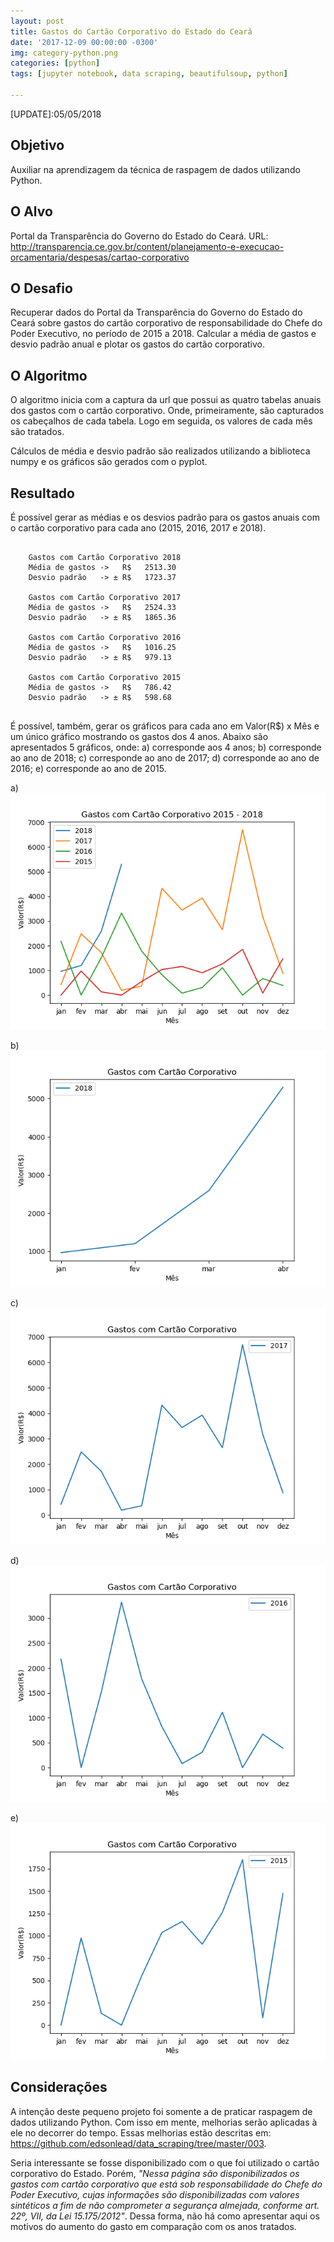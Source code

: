 ```yaml
---
layout: post
title: Gastos do Cartão Corporativo do Estado do Ceará
date: '2017-12-09 00:00:00 -0300'
img: category-python.png
categories: [python]
tags: [jupyter notebook, data scraping, beautifulsoup, python]

---
```

\[UPDATE\]:05/05/2018

## Objetivo

Auxiliar na aprendizagem da técnica de raspagem de dados utilizando Python.

## O Alvo

Portal da Transparência do Governo do Estado do Ceará. URL: http://transparencia.ce.gov.br/content/planejamento-e-execucao-orcamentaria/despesas/cartao-corporativo

## O Desafio

Recuperar dados do Portal da Transparência do Governo do Estado do Ceará sobre gastos do cartão corporativo de responsabilidade do Chefe do Poder Executivo, no período de 2015 a 2018. Calcular a média de gastos e desvio padrão anual e plotar os gastos do cartão corporativo.

## O Algoritmo

O algoritmo inicia com a captura da url que possui as quatro tabelas anuais dos gastos com o cartão corporativo. Onde, primeiramente, são capturados os cabeçalhos de cada tabela. Logo em seguida, os valores de cada mês são tratados.

Cálculos de média e desvio padrão são realizados utilizando a biblioteca numpy e os gráficos são gerados com o pyplot.

## Resultado

É possível gerar as médias e os desvios padrão para os gastos anuais com o cartão corporativo para cada ano (2015, 2016, 2017 e 2018).

```

	Gastos com Cartão Corporativo 2018
	Média de gastos ->   R$   2513.30
	Desvio padrão   -> ± R$   1723.37

	Gastos com Cartão Corporativo 2017
	Média de gastos ->   R$   2524.33
	Desvio padrão   -> ± R$   1865.36

	Gastos com Cartão Corporativo 2016
	Média de gastos ->   R$   1016.25
	Desvio padrão   -> ± R$   979.13

	Gastos com Cartão Corporativo 2015
	Média de gastos ->   R$   786.42
	Desvio padrão   -> ± R$   598.68


```

É possível, também, gerar os gráficos para cada ano em Valor(R$) x Mês e um único gráfico mostrando os gastos dos 4 anos. Abaixo são apresentados 5 gráficos, onde: a) corresponde aos 4 anos; b) corresponde ao ano de 2018; c) corresponde ao ano de 2017; d) corresponde ao ano de 2016; e) corresponde ao ano de 2015.

a) ![Gastos 2015-2018](https://raw.githubusercontent.com/edsonlead/data_scraping/master/003/images/mulplot.png)

b) ![Gastos 2018](https://raw.githubusercontent.com/edsonlead/data_scraping/master/003/images/sinplot-2018.png)

c) ![Gastos 2017](https://raw.githubusercontent.com/edsonlead/data_scraping/master/003/images/sinplot-2017.png)

d) ![Gastos 2016](https://raw.githubusercontent.com/edsonlead/data_scraping/master/003/images/sinplot-2016.png)

e) ![Gastos 2015](https://raw.githubusercontent.com/edsonlead/data_scraping/master/003/images/sinplot-2015.png)

## Considerações

A intenção deste pequeno projeto foi somente a de praticar raspagem de dados utilizando Python. Com isso em mente, melhorias serão aplicadas à ele no decorrer do tempo. Essas melhorias estão descritas em: https://github.com/edsonlead/data_scraping/tree/master/003.

Seria interessante se fosse disponibilizado com o que foi utilizado o cartão corporativo do Estado. Porém, *"Nessa página são disponibilizados os gastos com cartão corporativo que está sob responsabilidade do Chefe do Poder Executivo, cujas informações são disponibilizadas com valores sintéticos a fim de não comprometer a segurança almejada, conforme art. 22º, VII, da Lei 15.175/2012"*. Dessa forma, não há como apresentar aqui os motivos do aumento do gasto em comparação com os anos tratados.
